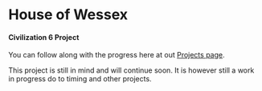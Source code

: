 # House of Wessex
#### Civilization 6 Project
You can follow along with the progress here at out [Projects page](https://github.com/BraxonSoft/House_of_Wessex/projects).

This project is still in mind and will continue soon. It is however still a work in progress do to timing and other projects.
